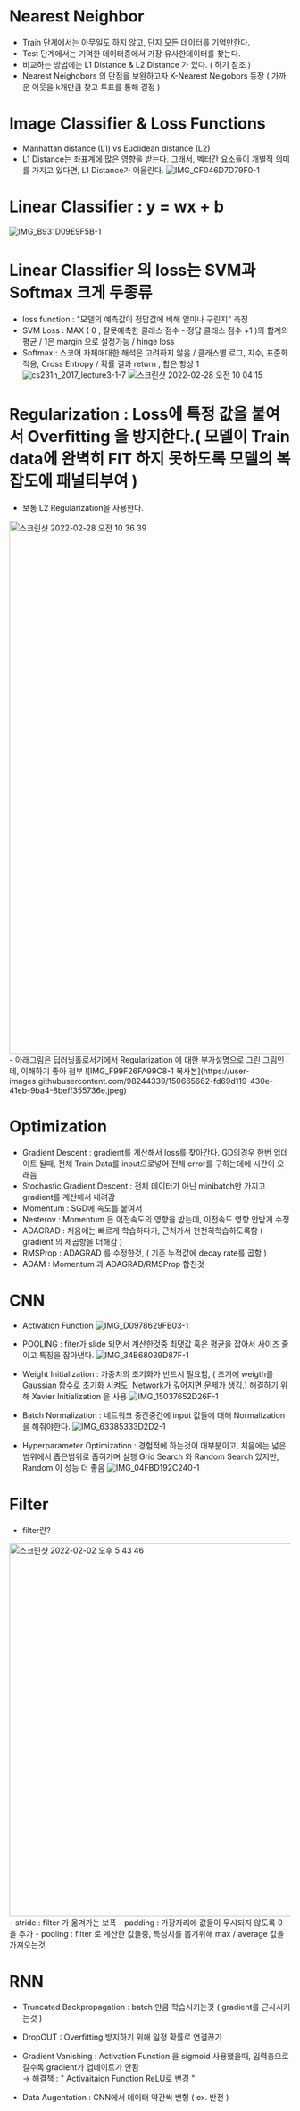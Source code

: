 # Nearest Neighbor 
- Train 단계에서는 아무일도 하지 않고, 단지 모든 데이터를 기억만한다.
- Test 단계에서는 기억한 데이터중에서 가장 유사한데이터를 찾는다.
- 비교하는 방법에는 L1 Distance & L2 Distance 가 있다. ( 하기 참조 )
- Nearest Neighobors 의 단점을 보완하고자 K-Nearest Neigobors 등장 ( 가까운 이웃을 k개만큼 찾고 투표를 통해 결정 )

# Image Classifier & Loss Functions

- Manhattan distance (L1) vs Euclidean distance (L2)
- L1 Distance는 좌표계에 많은 영향을 받는다. 그래서, 벡터간 요소들이 개별적 의미를 가지고 있다면, L1 Distance가 어울린다.
![IMG_CF046D7D79F0-1](https://user-images.githubusercontent.com/98244339/150664933-7639c166-8340-4ca6-92d4-1f8f8918510a.jpeg)


# Linear Classifier : y = wx + b
![IMG_B931D09E9F5B-1](https://user-images.githubusercontent.com/98244339/150664945-1222acc0-fba4-490b-a1ce-92eb764a7529.jpeg)


# Linear Classifier 의 loss는 SVM과 Softmax 크게 두종류
- loss function : "모델의 예측값이 정답값에 비해 얼마나 구린지" 측정
- SVM Loss : MAX ( 0 , 잘못예측한 클래스 점수 - 정답 클래스 점수 +1 )의 합계의 평균 / 1은 margin 으로 설정가능 / hinge loss
- Softmax : 스코어 자체애대한 해석은 고려하지 않음 / 클래스별 로그, 지수, 표준화 적용,  Cross Entropy /  확률 결과 return , 합은 항상 1
![cs231n_2017_lecture3-1-7](https://user-images.githubusercontent.com/98244339/155905775-700c6a05-3712-47b0-911f-af05913bea83.jpg)
![스크린샷 2022-02-28 오전 10 04 15](https://user-images.githubusercontent.com/98244339/155908503-5c984ed1-8e24-4c4c-b5f2-7835d49e47d8.png)


# Regularization : Loss에 특정 값을 붙여서 Overfitting 을 방지한다.( 모델이 Train data에 완벽히 FIT 하지 못하도록 모델의 복잡도에 패널티부여 )
- 보통 L2 Regularization을 사용한다. 
<img width="955" alt="스크린샷 2022-02-28 오전 10 36 39" src="https://user-images.githubusercontent.com/98244339/155910461-93652bf4-f931-46d2-9e4d-723d579ef5a5.png">
- 아래그림은 딥러닝홀로서기에서 Regularization 에 대한 부가설명으로 그린 그림인데, 이해하기 좋아 첨부
![IMG_F99F26FA99C8-1 복사본](https://user-images.githubusercontent.com/98244339/150665662-fd69d119-430e-41eb-9ba4-8beff355736e.jpeg)


# Optimization
- Gradient Descent : gradient를 계산해서 loss를 찾아간다. GD의경우 한번 업데이트 될때, 전체 Train Data를 input으로넣어 전체 error를 구하는데에 시간이 오래듬
- Stochastic Gradient Descent : 전체 데이터가 아닌 minibatch만 가지고 gradient를 계산해서 내려감 
- Momentum : SGD에 속도를 붙여서
- Nesterov : Momentum 은 이전속도의 영향을 받는데, 이전속도 영향 안받게 수정
- ADAGRAD : 처음에는 빠르게 학습하다가, 근처가서 천천히학습하도록함 ( gradient 의 제곱항을 더해감 )
- RMSProp : ADAGRAD 를 수정한것, ( 기존 누적값에 decay rate를 곱함 )
- ADAM : Momentum 과 ADAGRAD/RMSProp 합친것

# CNN

- Activation Function
![IMG_D0978629FB03-1](https://user-images.githubusercontent.com/98244339/150666080-27c36d73-b052-4125-a58d-09ca20913e7a.jpeg)

- POOLING : fiter가 slide 되면서 계산한것중 최댓값 혹은 평균을 잡아서 사이즈 줄이고 특징을 잡아낸다.
![IMG_34B68039D87F-1](https://user-images.githubusercontent.com/98244339/150666461-65903c13-20db-4ab6-85c1-62b1c02bf1b3.jpeg)

- Weight Initialization : 가중치의 초기화가 반드시 필요함, 
( 초기에 weigth를 Gaussian 함수로 초기화 시켜도, Network가 깊어지면 문제가 생김.)
해결하기 위해 Xavier Initialization 을 사용
![IMG_15037652D26F-1](https://user-images.githubusercontent.com/98244339/150666917-e1ddf3ff-9bb3-42ca-b5f9-d814bbc4550d.jpeg)

- Batch Normalization : 네트워크 중간중간에 input 값들에 대해 Normalization 을 해줘야한다.
![IMG_63385333D2D2-1](https://user-images.githubusercontent.com/98244339/150666951-9b117b3f-7e05-461a-81b7-9cb947415e51.jpeg)

- Hyperparameter Optimization : 경험적에 하는것이 대부분이고, 처음에는 넓은범위에서 좁은범위로 좁혀가며 실행
Grid Search 와 Random Search 있지만, Random 이 성능 더 좋음
![IMG_04FBD192C240-1](https://user-images.githubusercontent.com/98244339/150667069-fdfb9900-d3c4-40fa-bf71-bff1f9b2e12b.jpeg)


# Filter 
- filter란?
<img width="669" alt="스크린샷 2022-02-02 오후 5 43 46" src="https://user-images.githubusercontent.com/98244339/152121214-5fd0d2bd-6d90-4d11-bafa-24bb6822401c.png">
- stride : filter 가 옮겨가는 보폭
- padding : 가장자리에 값들이 무시되지 않도록 0 을 추가
- pooling : filter 로 계산한 값들중, 특성치를 뽑기위해 max / average 값을 가져오는것 


# RNN
- Truncated Backpropagation : batch 만큼 학습시키는것  ( gradient를 근사시키는것 )




- DropOUT : Overfitting 방지하기 위해 일정 확률로 연결끊기
- Gradient Vanishing : Activation Function 을 sigmoid 사용했을때, 입력층으로 갈수록 gradient가 업데이트가 안됨 <br /> 
→ 해결책 : " Activaitaion Function ReLU로 변경 "
- Data Augentation : CNN에서 데이터 약간씩 변형 ( ex. 반전 )




